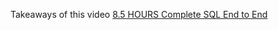 

Takeaways of this video [8.5 HOURS Complete SQL End to End](https://www.youtube.com/watch?v=wI4HWGlI6gM)

